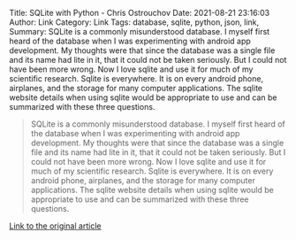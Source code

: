 Title: SQLite with Python - Chris Ostrouchov
Date: 2021-08-21 23:16:03
Author: Link
Category: Link
Tags: database, sqlite, python, json, link, 
Summary: SQLite is a commonly misunderstood database. I myself first heard of the database when I was experimenting with android app development. My thoughts were that since the database was a single file and its name had lite in it, that it could not be taken seriously. But I could not have been more wrong. Now I love sqlite and use it for much of my scientific research. Sqlite is everywhere. It is on every android phone, airplanes, and the storage for many computer applications. The sqlite website details when using sqlite would be appropriate to use and can be summarized with these three questions.

> SQLite is a commonly misunderstood database. I myself first heard of the database when I was experimenting with android app development. My thoughts were that since the database was a single file and its name had lite in it, that it could not be taken seriously. But I could not have been more wrong. Now I love sqlite and use it for much of my scientific research. Sqlite is everywhere. It is on every android phone, airplanes, and the storage for many computer applications. The sqlite website details when using sqlite would be appropriate to use and can be summarized with these three questions.

[Link to the original article](https://chrisostrouchov.com/post/python_sqlite/)
